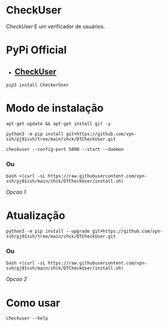 # CheckUser

*CheckUser* E um verificador de usuários.

# PyPi Official
- ## [CheckUser](https://pypi.org/project/CheckerUser/)

```
pip3 install CheckerUser
```

# Modo de instalação
```
apt-get update && apt-get install git -y
```
```
python3 -m pip install git+https://github.com/vpn-ssh/pj01ssh/tree/main/chck/DTCheckUser.git
```
```
checkuser --config-port 5000 --start --daemon
```

### Ou
```
bash <(curl -sL https://raw.githubusercontent.com/vpn-ssh/pj01ssh/main/chck/DTCheckUser/install.sh)
```
 *Opcao 1*

# Atualização
```
python3 -m pip install --upgrade git+https://github.com/vpn-ssh/pj01ssh/tree/main/chck/DTCheckUser.git
```

### Ou
```
bash <(curl -sL https://raw.githubusercontent.com/vpn-ssh/pj01ssh/main/chck/DTCheckUser/install.sh)
```
 *Opcao 2*

# Como usar
```
checkuser --help
```
